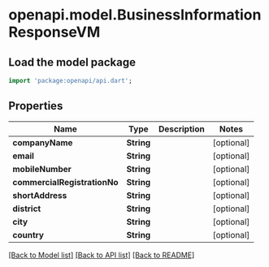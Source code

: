 # openapi.model.BusinessInformationResponseVM

## Load the model package
```dart
import 'package:openapi/api.dart';
```

## Properties
Name | Type | Description | Notes
------------ | ------------- | ------------- | -------------
**companyName** | **String** |  | [optional] 
**email** | **String** |  | [optional] 
**mobileNumber** | **String** |  | [optional] 
**commercialRegistrationNo** | **String** |  | [optional] 
**shortAddress** | **String** |  | [optional] 
**district** | **String** |  | [optional] 
**city** | **String** |  | [optional] 
**country** | **String** |  | [optional] 

[[Back to Model list]](../README.md#documentation-for-models) [[Back to API list]](../README.md#documentation-for-api-endpoints) [[Back to README]](../README.md)


